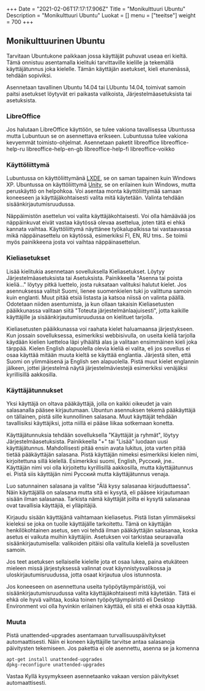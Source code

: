 +++
Date = "2021-02-06T17:17:17.906Z"
Title = "Monikulttuuri Ubuntu"
Description = "Monikulttuuri Ubuntu"
Luokat = []
menu = ["teeitse"]
weight = 700
+++

Monikulttuurinen Ubuntu
-----------------------

Tarvitaan Ubuntukone paikkaan jossa käyttäjät puhuvat useaa eri kieltä.
Tämä onnistuu asentamalla kielituki tarvittaville kielille ja tekemällä
käyttäjätunnus joka kielelle. Tämän käyttäjän asetukset, kieli
etunenässä, tehdään sopiviksi.

Asennetaan tavallinen Ubuntu 14.04 tai LUbuntu 14.04, toimivat samoin
paitsi asetukset löytyvät eri paikasta valikoista,
Järjestelmäasetuksista tai asetuksista.

### LibreOffice

Jos halutaan LibreOffice käyttöön, se tulee vakiona tavallisessa
Ubuntussa mutta Lubuntuun se on asennettava erikseen. Lubuntussa tulee
vakiona kevyemmät toimisto-ohjelmat. Asennetaan paketit libreoffice
libreoffice-help-ru libreoffice-help-en-gb libreoffice-help-fi
libreoffice-voikko

### Käyttöliittymä

Lubuntussa on käyttöliittymänä [LXDE](http://viikonvalo.fi/LXDE), se on
saman tapainen kuin Windows XP. Ubuntussa on käyttöliittymä
[Unity](http://en.wikipedia.org/wiki/Unity_%28user_interface%29), se on
erilainen kuin Windows, mutta peruskäyttö on helpohkoa. Voi asentaa
monta käyttöliittymää samaan koneeseen ja käyttäjäkohtaisesti valita
mitä käytetään. Valinta tehdään sisäänkirjautumisruudussa.

Näppäimistön asettelun voi valita käyttäjäkohtaisesti. Voi olla hämäävää
jos näppäinkuvat eivät vastaa käytössä olevaa asettelua, joten tätä ei
ehkä kannata vaihtaa. Käyttöliittymä näyttänee työkalupalkissa tai
vastaavassa mikä näppäinasettelu on käytössä, esimerkiksi FI, EN, RU
tms.. Se toimii myös painikkeena josta voi vaihtaa näppäinasettelun.

### Kieliasetukset

Lisää kielitukia asennetaan sovelluksella Kieliasetukset. Löytyy
Järjestelmäasetuksista tai Asetuksista. Painikkeella "Asenna tai poista
kieliä..." löytyy pitkä luettelo, josta ruksataan valituksi halutut
kielet. Jos asennuksessa valitsit Suomi, lienee suomenkielen tuki jo
valittuna samoin kuin englanti. Muut pitää etsiä listasta ja katsoa
niissä on valinta päällä. Odotetaan niiden asentumista, ja kun ollaan
takaisin Kieliasetusten pääikkunassa valitaan siitä "Toteuta
järjestelmänlaajuisesti", jotta kaikille käyttäjille ja
sisäänkirjautumisruudussa on kielituet tarjolla.

Kieliasetusten pääikkunassa voi raahata kielet haluamaansa
järjestykseen. Kun jossain sovelluksessa, esimerkiksi webbisivulla, on
useita kieliä tarjolla käydään kielien luetteloa läpi ylhäältä alas ja
valitaan ensimmäinen kieli joka tärppää. Kielen English alapuolella
olevia kieliä ei valita, eli jos sovellus ei osaa käyttää mitään muuta
kieltä se käyttää englantia. Järjestä siten, että Suomi on ylimmäisenä
ja English sen alapuolella. Pistä muut kielet englannin jälkeen, jottei
järjestelmä näytä järjestelmäviestejä esimerkiksi venäjäksi kyrillisillä
aakkosilla.

### Käyttäjätunnukset

Yksi käyttäjä on oltava pääkäyttäjä, jolla on kaikki oikeudet ja vain
salasanalla pääsee kirjautumaan. Ubuntun asennuksen tekemä pääkäyttäjä
on tällainen, pistä sille kunnollinen salasana. Muut käyttäjät tehdään
tavallisiksi käyttäjiksi, jotta niillä ei pääse liikaa sotkemaan
konetta.

Käyttäjätunnuksia tehdään sovelluksella "Käyttäjät ja ryhmät", löytyy
Järjestelmäasetuksista. Painikkeella "+" tai "Lisää" luodaan uusi
käyttäjätunnus. Mahdollisesti pitää ensin avata lukitus, jota varten
pitää tietää pääkäyttäjän salasana. Pistä käyttäjän nimeksi esimerkiksi
kielen nimi, kirjoitettuna sillä kielellä. Esimerkiksi suomi, English,
Русский, jne.. Käyttäjän nimi voi olla kirjoitettu kyrillisillä
aakkosilla, mutta käyttäjätunnus ei. Pistä siis käyttäjän nimi Русский
mutta käyttäjätunnus venaja.

Luo satunnainen salasana ja valitse "Älä kysy salasanaa
kirjauduttaessa". Näin käyttäjällä on salasana mutta sitä ei kysytä, eli
pääsee kirjautumaan sisään ilman salasanaa. Tarkista nämä käyttäjät
joilta ei kysytä salasanaa ovat tavallisia käyttäjiä, ei ylläpitäjiä.

Kirjaudu sisään käyttäjänä vaihtamaan kieliasetus. Pistä listan
ylimmäiseksi kieleksi se joka on tuolle käyttäjälle tarkoitettu. Tämä on
käyttäjän henkilökohtainen asetus, sen voi tehdä ilman pääkäyttäjän
salasanaa, koska asetus ei vaikuta muihin käyttäjiin. Asetuksen voi
tarkistaa seuraavalla sisäänkirjautumisella: valikoiden pitäisi olla
valitulla kielellä ja sovellusten samoin.

Jos teet asetuksen sellaiselle kielelle jota et osaa lukea, paina
etukäteen mieleen missä järjestyksessä valinnat ovat käynnistysvalikossa
ja uloskirjautumisruudussa, jotta osaat kirjautua ulos istunnosta.

Jos koneeseen on asennettuna useita työpöytäympäristöjä, voi
sisäänkirjautumisruudussa valita käyttäjäkohtaisesti mitä käytetään.
Tätä ei ehkä ole hyvä vaihtaa, koska toinen työpöytäympäristö eli
Desktop Environment voi olla hyvinkin erilainen käyttää, eli sitä ei
ehkä osaa käyttää.

### Muuta

Pistä unattended-upgrades asentamaan turvallisuuspäivitykset
automaattisesti. Näin ei koneen käyttäjille tarvitse antaa salasanoja
päivitysten tekemiseen. Jos pakettia ei ole asennettu, asenna se ja
komenna
```
apt-get install unattended-upgrades
dpkg-reconfigure unattended-upgrades
```
Vastaa Kyllä kysymykseen
asennetaanko vakaan version päivitykset automaattisesti.
